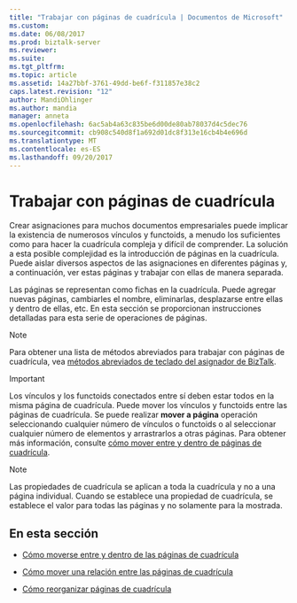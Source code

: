 ```yaml
---
title: "Trabajar con páginas de cuadrícula | Documentos de Microsoft"
ms.custom: 
ms.date: 06/08/2017
ms.prod: biztalk-server
ms.reviewer: 
ms.suite: 
ms.tgt_pltfrm: 
ms.topic: article
ms.assetid: 14a27bbf-3761-49dd-be6f-f311857e38c2
caps.latest.revision: "12"
author: MandiOhlinger
ms.author: mandia
manager: anneta
ms.openlocfilehash: 6ac5ab4a63c835be6d00de80ab78037d4c5dec76
ms.sourcegitcommit: cb908c540d8f1a692d01dc8f313e16cb4b4e696d
ms.translationtype: MT
ms.contentlocale: es-ES
ms.lasthandoff: 09/20/2017
---
```

# <a name="working-with-grid-pages"></a>Trabajar con páginas de cuadrícula
Crear asignaciones para muchos documentos empresariales puede implicar la existencia de numerosos vínculos y functoids, a menudo los suficientes como para hacer la cuadrícula compleja y difícil de comprender. La solución a esta posible complejidad es la introducción de páginas en la cuadrícula. Puede aislar diversos aspectos de las asignaciones en diferentes páginas y, a continuación, ver estas páginas y trabajar con ellas de manera separada.  
  
 Las páginas se representan como fichas en la cuadrícula. Puede agregar nuevas páginas, cambiarles el nombre, eliminarlas, desplazarse entre ellas y dentro de ellas, etc. En esta sección se proporcionan instrucciones detalladas para esta serie de operaciones de páginas.  
  
> [!NOTE]
>  Para obtener una lista de métodos abreviados para trabajar con páginas de cuadrícula, vea [métodos abreviados de teclado del asignador de BizTalk](../core/biztalk-mapper-keyboard-shortcuts.md).  
  
> [!IMPORTANT]
>  Los vínculos y los functoids conectados entre sí deben estar todos en la misma página de cuadrícula. Puede mover los vínculos y functoids entre las páginas de cuadrícula.  Se puede realizar **mover a página** operación seleccionando cualquier número de vínculos o functoids o al seleccionar cualquier número de elementos y arrastrarlos a otras páginas. Para obtener más información, consulte [cómo mover entre y dentro de páginas de cuadrícula](../core/how-to-move-between-and-within-grid-pages.md).  
  
> [!NOTE]
>  Las propiedades de cuadrícula se aplican a toda la cuadrícula y no a una página individual. Cuando se establece una propiedad de cuadrícula, se establece el valor para todas las páginas y no solamente para la mostrada.  
  
## <a name="in-this-section"></a>En esta sección  
  
-   [Cómo moverse entre y dentro de las páginas de cuadrícula](../core/how-to-move-between-and-within-grid-pages.md)  
  
-   [Cómo mover una relación entre las páginas de cuadrícula](../core/how-to-move-a-relationship-between-grid-pages.md)  
  
-   [Cómo reorganizar páginas de cuadrícula](../core/how-to-reorder-grid-pages.md)